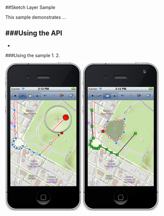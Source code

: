 ##Sketch Layer Sample 

This sample demonstrates ...

###Using the API
- 
-

###Using the sample
1. 
2. 

![](image.png)
![](image2.png)





